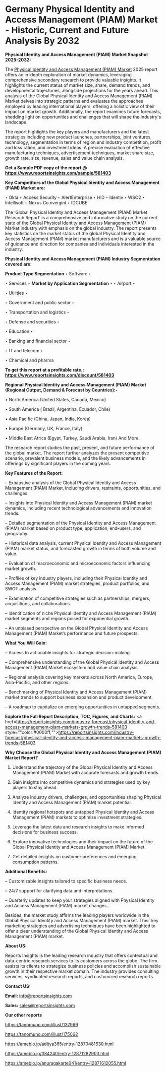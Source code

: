 # Germany Physical Identity and Access Management (PIAM) Market - Historic, Current and Future Analysis By 2032

<strong>Physical Identity and Access Management (PIAM) Market Snapshot 2025-2032:</strong>

The <a href=https://www.reportsinsights.com/sample/581403>Physical Identity and Access Management (PIAM) Market</a> 2025 report offers an in-depth exploration of market dynamics, leveraging comprehensive secondary research to provide valuable insights. It highlights the current status of market size, share, demand trends, and developmental trajectories, alongside projections for the years ahead. This analysis of the Global Physical Identity and Access Management (PIAM) Market delves into strategic patterns and evaluates the approaches employed by leading international players, offering a holistic view of their impact on market growth. Additionally, the report examines future forecasts, shedding light on opportunities and challenges that will shape the industry's landscape.

The report highlights the key players and manufacturers and the latest strategies including new product launches, partnerships, joint ventures, technology, segmentation in terms of region and industry competition, profit and loss ration, and investment ideas. A precise evaluation of effective manufacturing techniques, advertisement techniques, market share size, growth rate, size, revenue, sales and value chain analysis.

<strong>Get a Sample PDF copy of the report @ <a href=https://www.reportsinsights.com/sample/581403 style=color:#0000ff;>https://www.reportsinsights.com/sample/581403</a></strong>

<strong>Key Competitors of the Global Physical Identity and Access Management (PIAM) Market are:</strong>

‣ Okta
‣ Access Security
‣ AlertEnterprise
‣ HID
‣ Identiv
‣ WSO2
‣ Intellisoft
‣ Nexus Co.nvergint
‣ IDCUBE

The ‘Global Physical Identity and Access Management (PIAM) Market Research Report’ is a comprehensive and informative study on the current state of the Global Physical Identity and Access Management (PIAM) Market industry with emphasis on the global industry. The report presents key statistics on the market status of the global Physical Identity and Access Management (PIAM) market manufacturers and is a valuable source of guidance and direction for companies and individuals interested in the industry.

<strong>Physical Identity and Access Management (PIAM) Industry Segmentation covered are:</strong>

<strong>Product Type Segmentation</strong>
‣
Software
‣ 

‣ Services
‣ 
<strong>Market by Application Segmentation</strong>
‣
‣  Airport
‣ 

‣ Utilities
‣ 

‣ Government and public sector
‣ 

‣ Transportation and logistics
‣ 

‣ Defense and securities
‣ 

‣ Education
‣ 

‣ Banking and financial sector
‣ 

‣ IT and telecom
‣ 

‣ Chemical and pharma

<strong>To get this report at a profitable rate.: <a href=https://www.reportsinsights.com/discount/581403 style=color:#0000ff;>https://www.reportsinsights.com/discount/581403</a></strong>

<strong>Regional Physical Identity and Access Management (PIAM) Market (Regional Output, Demand &amp; Forecast by Countries):-</strong>

• North America (United States, Canada, Mexico)

• South America ( Brazil, Argentina, Ecuador, Chile)

• Asia Pacific (China, Japan, India, Korea)

• Europe (Germany, UK, France, Italy)

• Middle East Africa (Egypt, Turkey, Saudi Arabia, Iran) And More.

The research report studies the past, present, and future performance of the global market. The report further analyzes the present competitive scenario, prevalent business models, and the likely advancements in offerings by significant players in the coming years.

<strong>Key Features of the Report:</strong>

– Exhaustive analysis of the Global Physical Identity and Access Management (PIAM) Market, including drivers, restraints, opportunities, and challenges.

– Insights into Physical Identity and Access Management (PIAM) market dynamics, including recent technological advancements and innovation trends.

– Detailed segmentation of the Physical Identity and Access Management (PIAM) market based on product type, application, end-users, and geography.

– Historical data analysis, current Physical Identity and Access Management (PIAM) market status, and forecasted growth in terms of both volume and value.

– Evaluation of macroeconomic and microeconomic factors influencing market growth.

– Profiles of key industry players, including their Physical Identity and Access Management (PIAM) market strategies, product portfolios, and SWOT analysis.

– Examination of competitive strategies such as partnerships, mergers, acquisitions, and collaborations.

– Identification of niche Physical Identity and Access Management (PIAM) market segments and regions poised for exponential growth.

– An unbiased perspective on the Global Physical Identity and Access Management (PIAM) Market’s performance and future prospects.

<strong>What You Will Gain:</strong>

– Access to actionable insights for strategic decision-making.

– Comprehensive understanding of the Global Physical Identity and Access Management (PIAM) Market ecosystem and value chain analysis.

– Regional analysis covering key markets across North America, Europe, Asia-Pacific, and other regions.

– Benchmarking of Physical Identity and Access Management (PIAM) market trends to support business expansion and product development.

– A roadmap to capitalize on emerging opportunities in untapped segments.

<strong>Explore the Full Report Description, TOC, Figures, and Charts:</strong>
<a href=https://reportsinsights.com/industry-forecast/physical-identity-and-access-management-piam-markets-growth-trends-581403 style=""color:#0000ff;"">https://reportsinsights.com/industry-forecast/physical-identity-and-access-management-piam-markets-growth-trends-581403</a>

<strong>Why Choose the Global Physical Identity and Access Management (PIAM) Market Report?</strong>

1. Understand the trajectory of the Global Physical Identity and Access Management (PIAM) Market with accurate forecasts and growth trends.

2. Gain insights into competitive dynamics and strategies used by key players to stay ahead.

3. Analyze industry drivers, challenges, and opportunities shaping Physical Identity and Access Management (PIAM) market potential.

4. Identify regional hotspots and untapped Physical Identity and Access Management (PIAM) markets to optimize investment strategies.

5. Leverage the latest data and research insights to make informed decisions for business success.

6. Explore innovative technologies and their impact on the future of the Global Physical Identity and Access Management (PIAM) Market.

7. Get detailed insights on customer preferences and emerging consumption patterns.

<strong>Additional Benefits:</strong>

– Customizable insights tailored to specific business needs.

– 24/7 support for clarifying data and interpretations.

– Quarterly updates to keep your strategies aligned with Physical Identity and Access Management (PIAM) market changes.

Besides, the market study affirms the leading players worldwide in the Global Physical Identity and Access Management (PIAM) market. Their key marketing strategies and advertising techniques have been highlighted to offer a clear understanding of the Global Physical Identity and Access Management (PIAM) market.

<strong><strong>About US</strong>:</strong>

Reports Insights is the leading research industry that offers contextual and data-centric research services to its customers across the globe. The firm assists its clients to strategize business policies and accomplish sustainable growth in their respective market domain. The industry provides consulting services, syndicated research reports, and customized research reports.

<strong>Contact US:</strong>

<p class=><b>Email:</b> <a href=mailto:info@reportsinsights.com>info@reportsinsights.com</a></p>
<p class=><b>Sales:</b> <a href=mailto:sales@reportsinsights.com>sales@reportsinsights.com</a></p>

<strong>Our other reports</strong>

<a href=https://tanomuno.com/illust/137969>https://tanomuno.com/illust/137969</a>

<a href=https://tanomuno.com/illust/175062>https://tanomuno.com/illust/175062</a>

<a href=https://ameblo.jp/aditya365/entry-12870481630.html>https://ameblo.jp/aditya365/entry-12870481630.html</a>

<a href=https://ameblo.jp/384240/entry-12871282903.html>https://ameblo.jp/384240/entry-12871282903.html</a>

<a href=https://ameblo.jp/anuragakarte041/entry-12871612055.html>https://ameblo.jp/anuragakarte041/entry-12871612055.html</a>
